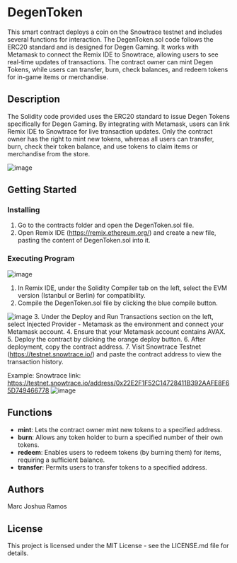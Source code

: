 # DegenToken

This smart contract deploys a coin on the Snowtrace testnet and includes several functions for interaction. The DegenToken.sol code follows the ERC20 standard and is designed for Degen Gaming. It works with Metamask to connect the Remix IDE to Snowtrace, allowing users to see real-time updates of transactions. The contract owner can mint Degen Tokens, while users can transfer, burn, check balances, and redeem tokens for in-game items or merchandise.

## Description

The Solidity code provided uses the ERC20 standard to issue Degen Tokens specifically for Degen Gaming. By integrating with Metamask, users can link Remix IDE to Snowtrace for live transaction updates. Only the contract owner has the right to mint new tokens, whereas all users can transfer, burn, check their token balance, and use tokens to claim items or merchandise from the store.

![image](https://github.com/user-attachments/assets/fb7fa193-3a7a-49e8-966a-5820021a21cd)


## Getting Started

### Installing
1. Go to the contracts folder and open the DegenToken.sol file.
2. Open Remix IDE (https://remix.ethereum.org/) and create a new file, pasting the content of DegenToken.sol into it.

### Executing Program
![image](https://github.com/user-attachments/assets/e010bd39-3b01-439c-9d22-409812b69d00)
1. In Remix IDE, under the Solidity Compiler tab on the left, select the EVM version (Istanbul or Berlin) for compatibility.
2. Compile the DegenToken.sol file by clicking the blue compile button.

![image](https://github.com/user-attachments/assets/8968ff07-8f39-49da-9adb-6a26df4b6a29)
3. Under the Deploy and Run Transactions section on the left, select Injected Provider - Metamask as the environment and connect your Metamask account.
4. Ensure that your Metamask account contains AVAX.
5. Deploy the contract by clicking the orange deploy button.
6. After deployment, copy the contract address.
7. Visit Snowtrace Testnet (https://testnet.snowtrace.io/) and paste the contract address to view the transaction history.

Example:
Snowtrace link: https://testnet.snowtrace.io/address/0x22E2F1F52C14728411B392AAFE8F65D749466778
![image](https://github.com/user-attachments/assets/f1752f4b-218b-436f-8614-4fc518f7ee94)

## Functions
- **mint**: Lets the contract owner mint new tokens to a specified address.
- **burn**: Allows any token holder to burn a specified number of their own tokens.
- **redeem**: Enables users to redeem tokens (by burning them) for items, requiring a sufficient balance.
- **transfer**: Permits users to transfer tokens to a specified address.

## Authors
Marc Joshua Ramos

## License
This project is licensed under the MIT License - see the LICENSE.md file for details.
